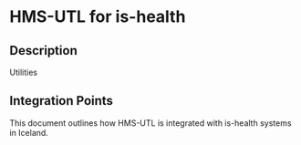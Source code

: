 # HMS-UTL for is-health

## Description

Utilities

## Integration Points

This document outlines how HMS-UTL is integrated with is-health systems in Iceland.

